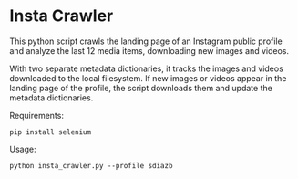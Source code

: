 Insta Crawler
=============

This python script crawls the landing page of an Instagram public profile and analyze the last 12 media items, downloading new images and videos.

With two separate metadata dictionaries, it tracks the images and videos downloaded to the local filesystem. If new images or videos appear in the landing page of the profile, the script downloads them and update the metadata dictionaries.

Requirements:
```
pip install selenium
```

Usage:
```
python insta_crawler.py --profile sdiazb
```
